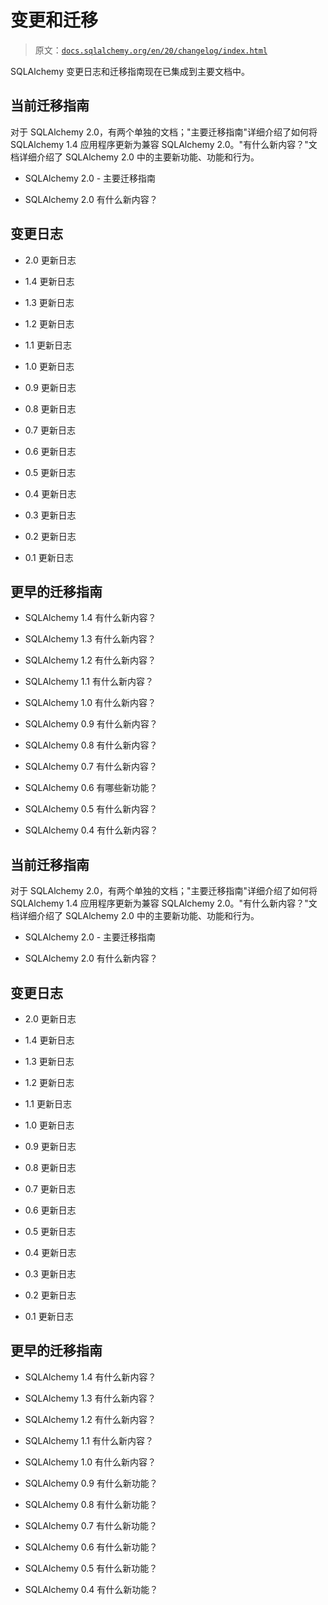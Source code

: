 # 变更和迁移

> 原文：[`docs.sqlalchemy.org/en/20/changelog/index.html`](https://docs.sqlalchemy.org/en/20/changelog/index.html)

SQLAlchemy 变更日志和迁移指南现在已集成到主要文档中。

## 当前迁移指南

对于 SQLAlchemy 2.0，有两个单独的文档；"主要迁移指南"详细介绍了如何将 SQLAlchemy 1.4 应用程序更新为兼容 SQLAlchemy 2.0。"有什么新内容？"文档详细介绍了 SQLAlchemy 2.0 中的主要新功能、功能和行为。

+   SQLAlchemy 2.0 - 主要迁移指南

+   SQLAlchemy 2.0 有什么新内容？

## 变更日志

+   2.0 更新日志

+   1.4 更新日志

+   1.3 更新日志

+   1.2 更新日志

+   1.1 更新日志

+   1.0 更新日志

+   0.9 更新日志

+   0.8 更新日志

+   0.7 更新日志

+   0.6 更新日志

+   0.5 更新日志

+   0.4 更新日志

+   0.3 更新日志

+   0.2 更新日志

+   0.1 更新日志

## 更早的迁移指南

+   SQLAlchemy 1.4 有什么新内容？

+   SQLAlchemy 1.3 有什么新内容？

+   SQLAlchemy 1.2 有什么新内容？

+   SQLAlchemy 1.1 有什么新内容？

+   SQLAlchemy 1.0 有什么新内容？

+   SQLAlchemy 0.9 有什么新内容？

+   SQLAlchemy 0.8 有什么新内容？

+   SQLAlchemy 0.7 有什么新内容？

+   SQLAlchemy 0.6 有哪些新功能？

+   SQLAlchemy 0.5 有什么新内容？

+   SQLAlchemy 0.4 有什么新内容？

## 当前迁移指南

对于 SQLAlchemy 2.0，有两个单独的文档；"主要迁移指南"详细介绍了如何将 SQLAlchemy 1.4 应用程序更新为兼容 SQLAlchemy 2.0。"有什么新内容？"文档详细介绍了 SQLAlchemy 2.0 中的主要新功能、功能和行为。

+   SQLAlchemy 2.0 - 主要迁移指南

+   SQLAlchemy 2.0 有什么新内容？

## 变更日志

+   2.0 更新日志

+   1.4 更新日志

+   1.3 更新日志

+   1.2 更新日志

+   1.1 更新日志

+   1.0 更新日志

+   0.9 更新日志

+   0.8 更新日志

+   0.7 更新日志

+   0.6 更新日志

+   0.5 更新日志

+   0.4 更新日志

+   0.3 更新日志

+   0.2 更新日志

+   0.1 更新日志

## 更早的迁移指南

+   SQLAlchemy 1.4 有什么新内容？

+   SQLAlchemy 1.3 有什么新内容？

+   SQLAlchemy 1.2 有什么新内容？

+   SQLAlchemy 1.1 有什么新内容？

+   SQLAlchemy 1.0 有什么新内容？

+   SQLAlchemy 0.9 有什么新功能？

+   SQLAlchemy 0.8 有什么新功能？

+   SQLAlchemy 0.7 有什么新功能？

+   SQLAlchemy 0.6 有什么新功能？

+   SQLAlchemy 0.5 有什么新功能？

+   SQLAlchemy 0.4 有什么新功能？
